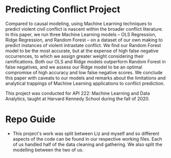 # Predicting Conflict Project

Compared to causal modeling, using Machine Learning techniques to predict violent civil conflict is nascent within the broader conflict literature. In this paper, we run three Machine Learning models – OLS Regression, Ridge Regression, and Random Forest – on a dataset of our own making to predict instances of violent intrastate conflict. We find our Random Forest model to be the most accurate, but at the expense of high false negative occurrences, to which we assign greater weight considering their ramifications. Both our OLS and Ridge models outperform Random Forest in false negatives, and we assess our Ridge model to be an optimal compromise of high accuracy and low false negative scores. We conclude this paper with caveats to our models and remarks about the limitations and analytical trappings of Machine Learning applications to conflict prediction. 

This project was conducted for API 222: Machine Learning and Data Analytics, taught at Harvard Kennedy School during the fall of 2020. 

# Repo Guide

- This project's work was split between Liz and myself and so different aspects of the code can be found in our respective working files. Each of us handled half of the data cleaning and gathering. We also split the modelling between the two of us. 
